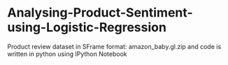 # Analysing-Product-Sentiment-using-Logistic-Regression
Product review dataset in SFrame format: amazon_baby.gl.zip and code is written in python using IPython Notebook
